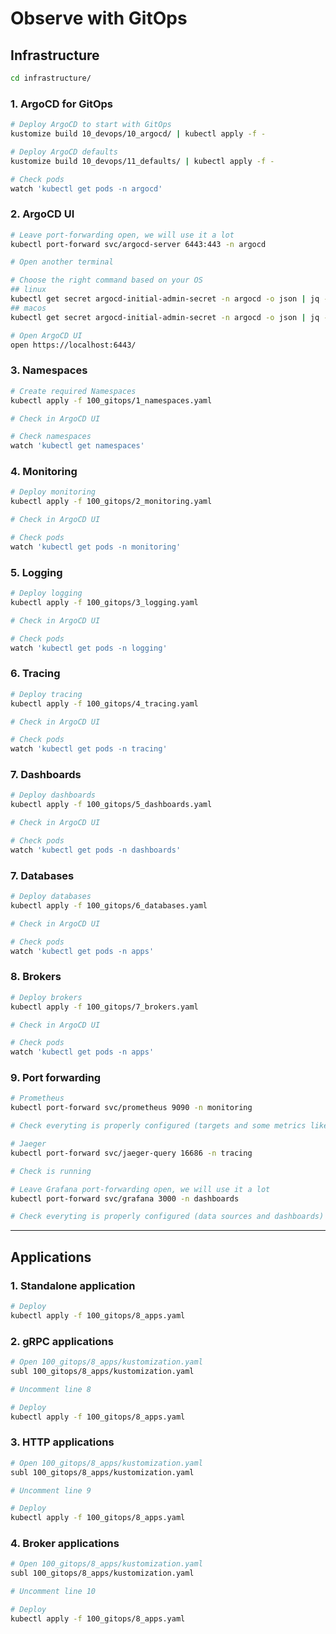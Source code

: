 
# Observe with GitOps

## Infrastructure

```bash
cd infrastructure/
```

### 1. ArgoCD for GitOps

```bash
# Deploy ArgoCD to start with GitOps
kustomize build 10_devops/10_argocd/ | kubectl apply -f -

# Deploy ArgoCD defaults
kustomize build 10_devops/11_defaults/ | kubectl apply -f -

# Check pods
watch 'kubectl get pods -n argocd'
```

### 2. ArgoCD UI

```bash
# Leave port-forwarding open, we will use it a lot
kubectl port-forward svc/argocd-server 6443:443 -n argocd

# Open another terminal

# Choose the right command based on your OS
## linux
kubectl get secret argocd-initial-admin-secret -n argocd -o json | jq -r '.data.password' | base64 -d
## macos
kubectl get secret argocd-initial-admin-secret -n argocd -o json | jq -r '.data.password' | base64 -D

# Open ArgoCD UI
open https://localhost:6443/
```

### 3. Namespaces

```bash
# Create required Namespaces
kubectl apply -f 100_gitops/1_namespaces.yaml

# Check in ArgoCD UI

# Check namespaces
watch 'kubectl get namespaces'
```

### 4. Monitoring

```bash
# Deploy monitoring
kubectl apply -f 100_gitops/2_monitoring.yaml

# Check in ArgoCD UI

# Check pods
watch 'kubectl get pods -n monitoring'
```

### 5. Logging

```bash
# Deploy logging
kubectl apply -f 100_gitops/3_logging.yaml

# Check in ArgoCD UI

# Check pods
watch 'kubectl get pods -n logging'
```

### 6. Tracing

```bash
# Deploy tracing
kubectl apply -f 100_gitops/4_tracing.yaml

# Check in ArgoCD UI

# Check pods
watch 'kubectl get pods -n tracing'
```

### 7. Dashboards

```bash
# Deploy dashboards
kubectl apply -f 100_gitops/5_dashboards.yaml

# Check in ArgoCD UI

# Check pods
watch 'kubectl get pods -n dashboards'
```

### 7. Databases

```bash
# Deploy databases
kubectl apply -f 100_gitops/6_databases.yaml

# Check in ArgoCD UI

# Check pods
watch 'kubectl get pods -n apps'
```

### 8. Brokers

```bash
# Deploy brokers
kubectl apply -f 100_gitops/7_brokers.yaml

# Check in ArgoCD UI

# Check pods
watch 'kubectl get pods -n apps'
```

### 9. Port forwarding

```bash
# Prometheus
kubectl port-forward svc/prometheus 9090 -n monitoring

# Check everyting is properly configured (targets and some metrics like "kube_pod_info")

# Jaeger
kubectl port-forward svc/jaeger-query 16686 -n tracing

# Check is running

# Leave Grafana port-forwarding open, we will use it a lot
kubectl port-forward svc/grafana 3000 -n dashboards

# Check everyting is properly configured (data sources and dashboards)
```

---

## Applications

### 1. Standalone application

```bash
# Deploy
kubectl apply -f 100_gitops/8_apps.yaml
```

### 2. gRPC applications

```bash
# Open 100_gitops/8_apps/kustomization.yaml
subl 100_gitops/8_apps/kustomization.yaml

# Uncomment line 8

# Deploy
kubectl apply -f 100_gitops/8_apps.yaml
```

### 3. HTTP applications

```bash
# Open 100_gitops/8_apps/kustomization.yaml
subl 100_gitops/8_apps/kustomization.yaml

# Uncomment line 9

# Deploy
kubectl apply -f 100_gitops/8_apps.yaml
```

### 4. Broker applications

```bash
# Open 100_gitops/8_apps/kustomization.yaml
subl 100_gitops/8_apps/kustomization.yaml

# Uncomment line 10

# Deploy
kubectl apply -f 100_gitops/8_apps.yaml
```
